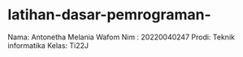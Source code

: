 # latihan-dasar-pemrograman-
Nama: Antonetha Melania Wafom
Nim : 20220040247
Prodi: Teknik informatika
Kelas: Ti22J
